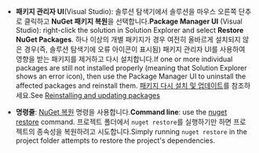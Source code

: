 - <span data-ttu-id="dcae4-101">**패키지 관리자 UI**(Visual Studio): 솔루션 탐색기에서 솔루션을 마우스 오른쪽 단추로 클릭하고 **NuGet 패키지 복원**을 선택합니다.</span><span class="sxs-lookup"><span data-stu-id="dcae4-101">**Package Manager UI** (Visual Studio): right-click the solution in Solution Explorer and select **Restore NuGet Packages**.</span></span> <span data-ttu-id="dcae4-102">하나 이상의 개별 패키지가 경우 여전히 올바르게 설치되지 않은 경우(즉, 솔루션 탐색기에 오류 아이콘이 표시됨) 패키지 관리자 UI를 사용하여 영향을 받는 패키지를 제거하고 다시 설치합니다.</span><span class="sxs-lookup"><span data-stu-id="dcae4-102">If one or more individual packages are still not installed properly (meaning that Solution Explorer shows an error icon), then use the Package Manager UI to uninstall the affected packages and reinstall them.</span></span> <span data-ttu-id="dcae4-103">[패키지 다시 설치 및 업데이트](../Consume-Packages/Reinstalling-and-Updating-Packages.md)를 참조하세요.</span><span class="sxs-lookup"><span data-stu-id="dcae4-103">See [Reinstalling and updating packages](../Consume-Packages/Reinstalling-and-Updating-Packages.md)</span></span>

- <span data-ttu-id="dcae4-104">**명령줄**: [NuGet 복원](../tools/cli-ref-restore.md) 명령을 사용합니다.</span><span class="sxs-lookup"><span data-stu-id="dcae4-104">**Command line**: use the [nuget restore](../tools/cli-ref-restore.md) command.</span></span> <span data-ttu-id="dcae4-105">프로젝트 폴더에서 `nuget restore`를 실행하기만 하면 프로젝트의 종속성을 복원하려고 시도합니다.</span><span class="sxs-lookup"><span data-stu-id="dcae4-105">Simply running `nuget restore` in the project folder attempts to restore the project's dependencies.</span></span>
